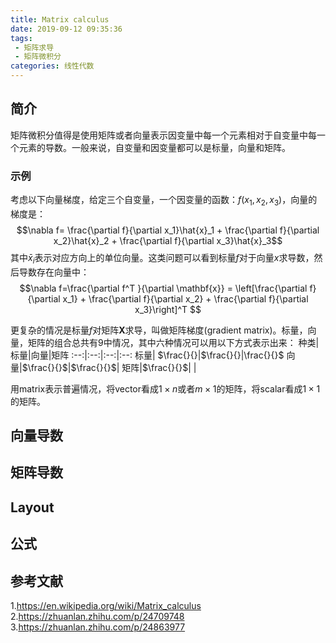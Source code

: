 ```yaml
---
title: Matrix calculus
date: 2019-09-12 09:35:36
tags:
 - 矩阵求导
 - 矩阵微积分
categories: 线性代数
---
```


## 简介
矩阵微积分值得是使用矩阵或者向量表示因变量中每一个元素相对于自变量中每一个元素的导数。一般来说，自变量和因变量都可以是标量，向量和矩阵。

### 示例
考虑以下向量梯度，给定三个自变量，一个因变量的函数：$f(x_1, x_2, x_3)$，向量的梯度是：
$$\nabla f= \frac{\partial f}{\partial x_1}\hat{x}_1 + \frac{\partial f}{\partial x_2}\hat{x}_2 + \frac{\partial f}{\partial x_3}\hat{x}_3$$
其中$\bar{x}_i$表示对应方向上的单位向量。这类问题可以看到标量$f$对于向量$x$求导数，然后导数存在向量中：
$$\nabla f=\frac{\partial f^T }{\partial \mathbf{x}} = \left[\frac{\partial f}{\partial x_1} + \frac{\partial f}{\partial x_2} + \frac{\partial f}{\partial x_3}\right]^T $$

更复杂的情况是标量$f$对矩阵$\mathbf{X}$求导，叫做矩阵梯度(gradient matrix)。标量，向量，矩阵的组合总共有$9$中情况，其中六种情况可以用以下方式表示出来：
种类| 标量|向量|矩阵
:--:|:--:|:--:|:--:
标量| $\frac{}{}|$\frac{}{}$|$\frac{}{}$
向量|$\frac{}{}$|$\frac{}{}$|
矩阵|$\frac{}{}$| |

用matrix表示普遍情况，将vector看成$1\times n$或者$m\times 1$的矩阵，将scalar看成$1\times 1$的矩阵。
## 向量导数

## 矩阵导数

## Layout

## 公式

## 参考文献
1.https://en.wikipedia.org/wiki/Matrix_calculus
2.https://zhuanlan.zhihu.com/p/24709748
3.https://zhuanlan.zhihu.com/p/24863977

